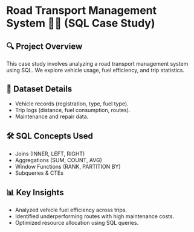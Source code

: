 # Road Transport Management System 🚚🚦 (SQL Case Study)

## 🔍 Project Overview
This case study involves analyzing a road transport management system using SQL. We explore vehicle usage, fuel efficiency, and trip statistics.

## 📂 Dataset Details
- Vehicle records (registration, type, fuel type).
- Trip logs (distance, fuel consumption, routes).
- Maintenance and repair data.

## 🛠 SQL Concepts Used
- Joins (INNER, LEFT, RIGHT)
- Aggregations (SUM, COUNT, AVG)
- Window Functions (RANK, PARTITION BY)
- Subqueries & CTEs

## 📊 Key Insights
- Analyzed vehicle fuel efficiency across trips.
- Identified underperforming routes with high maintenance costs.
- Optimized resource allocation using SQL queries.
